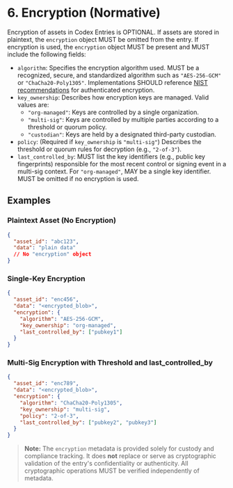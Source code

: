 

# 6. Encryption (Normative)

Encryption of assets in Codex Entries is OPTIONAL. If assets are stored in plaintext, the `encryption` object MUST be omitted from the entry. If encryption is used, the `encryption` object MUST be present and MUST include the following fields:

- `algorithm`: Specifies the encryption algorithm used. MUST be a recognized, secure, and standardized algorithm such as `"AES-256-GCM"` or `"ChaCha20-Poly1305"`. Implementations SHOULD reference [NIST recommendations](https://csrc.nist.gov/publications/detail/sp/800-38d/final) for authenticated encryption.
- `key_ownership`: Describes how encryption keys are managed. Valid values are:
    - `"org-managed"`: Keys are controlled by a single organization.
    - `"multi-sig"`: Keys are controlled by multiple parties according to a threshold or quorum policy.
    - `"custodian"`: Keys are held by a designated third-party custodian.
- `policy`: (Required if `key_ownership` is `"multi-sig"`) Describes the threshold or quorum rules for decryption (e.g., `"2-of-3"`).
- `last_controlled_by`: MUST list the key identifiers (e.g., public key fingerprints) responsible for the most recent control or signing event in a multi-sig context. For `"org-managed"`, MAY be a single key identifier. MUST be omitted if no encryption is used.

## Examples

### Plaintext Asset (No Encryption)
```json
{
  "asset_id": "abc123",
  "data": "plain data"
  // No "encryption" object
}
```

### Single-Key Encryption
```json
{
  "asset_id": "enc456",
  "data": "<encrypted_blob>",
  "encryption": {
    "algorithm": "AES-256-GCM",
    "key_ownership": "org-managed",
    "last_controlled_by": ["pubkey1"]
  }
}
```

### Multi-Sig Encryption with Threshold and last_controlled_by
```json
{
  "asset_id": "enc789",
  "data": "<encrypted_blob>",
  "encryption": {
    "algorithm": "ChaCha20-Poly1305",
    "key_ownership": "multi-sig",
    "policy": "2-of-3",
    "last_controlled_by": ["pubkey2", "pubkey3"]
  }
}
```

> **Note:** The `encryption` metadata is provided solely for custody and compliance tracking. It does **not** replace or serve as cryptographic validation of the entry's confidentiality or authenticity. All cryptographic operations MUST be verified independently of metadata.